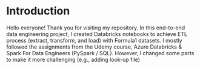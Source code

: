 # Introduction

Hello everyone! Thank you for visiting my repository.
In this end-to-end data engineering project, I created Databricks notebooks to achieve ETL process (extract, transform, and load) with Formula1 datasets. I mostly followed the assignments from the Udemy course, Azure Databricks & Spark For Data Engineers (PySpark / SQL). However, I changed some parts to make it more challenging (e.g., adding look-up file)

